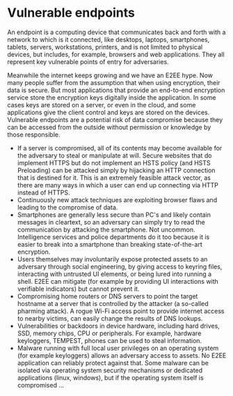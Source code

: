 # Vulnerable endpoints

An endpoint is a computing device that communicates back and forth with a network to which is it connected, like desktops, laptops, smartphones, tablets, servers, workstations, printers, and is not limited to physical devices, but includes, for example, browsers and web applications. They all represent key vulnerable points of entry for adversaries.

Meanwhile the internet keeps growing and we have an E2EE hype. Now many people suffer from the assumption that when using encryption, their data is secure. But most applications that provide an end-to-end encryption service store the encryption keys digitally inside the application. In some cases keys are stored on a server, or even in the cloud, and some applications give the client control and keys are stored on the devices. Vulnerable endpoints are a potential risk of data compromise because they can be accessed from the outside without permission or knowledge by those responsible.

* If a server is compromised, all of its contents may become available for the adversary to steal or manipulate at will. Secure websites that do implement HTTPS but do not implement an HSTS policy (and HSTS Preloading) can be attacked simply by hijacking an HTTP connection that is destined for it. This is an extremely feasible attack vector, as there are many ways in which a user can end up connecting via HTTP instead of HTTPS.
* Continuously new attack techniques are exploiting browser flaws and leading to the compromise of data.
* Smartphones are generally less secure than PC's and likely contain messages in cleartext, so an adversary can simply try to read the communication by attacking the smartphone. Not uncommon. Intelligence services and police departments do it too because it is easier to break into a smartphone than breaking state-of-the-art encryption.
* Users themselves may involuntarily expose protected assets to an adversary through social engineering, by giving access to keyring files, interacting with untrusted UI elements, or being lured into running a shell. E2EE can mitigate (for example by providing UI interactions with verifiable indicators) but cannot prevent it.
* Compromising home routers or DNS servers to point the target hostname at a server that is controlled by the attacker (a so-called pharming attack). A rogue Wi-Fi access point to provide internet access to nearby victims, can easily change the results of DNS lookups.
* Vulnerabilities or backdoors in device hardware, including hard drives, SSD, memory chips, CPU or peripherals. For example, hardware keyloggers, TEMPEST, phones can be used to steal information.
* Malware running with full local user privileges on an operating system (for example keyloggers) allows an adversary access to assets. No E2EE application can reliably protect against that. Some malware can be isolated via operating system security mechanisms or dedicated applications (linux, windows), but if the operating system itself is compromised …

